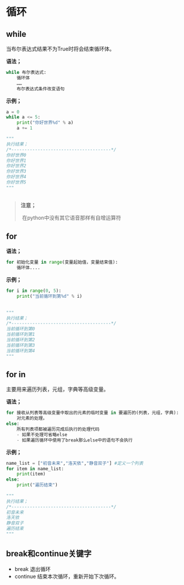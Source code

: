 # 循环



## while

当布尔表达式结果不为True时将会结束循环体。

**语法；**

````python
while 布尔表达式:
    循环体
    ……
    布尔表达式条件改变语句
````



**示例；**

```python
a = 0
while a <= 5:
    print("你好世界%d" % a)
    a += 1

"""
执行结果；
/*--------------------------------------*/
你好世界0
你好世界1
你好世界2
你好世界3
你好世界4
你好世界5
"""
    
```

> **注意；**
>
> ​	在python中没有其它语音那样有自增运算符

## for

**语法；**

````python
for 初始化变量 in range(变量起始值，变量结束值):
	循环体....
````



**示例；**

```python
for i in range(0, 5):
    print("当前循环到第%d" % i)
    
    
"""
执行结果；
/*--------------------------------------*/
当前循环到第0
当前循环到第1
当前循环到第2
当前循环到第3
当前循环到第4
"""    
```

## for in

主要用来遍历列表，元组，字典等高级变量。

**语法；**

````python
for 接收从列表等高级变量中取出的元素的临时变量 in 要遍历的(列表，元组，字典):
    对元素的处理。
else:
    所有列表项都被遍历完成后执行的处理代码
    - 如果不处理可省略else
    - 如果遍历循环中使用了break那么else中的语句不会执行       

````



**示例；**

```python
name_list = ["初音未来","洛天依","静音双子"] #定义一个列表
for item in name_list:
    print(item)
else:
    print("遍历结束")
    
"""
执行结果；
/*--------------------------------------*/
初音未来
洛天依
静音双子
遍历结束
"""    
```



## break和continue关键字

- break 退出循环
- continue 结束本次循环，重新开始下次循环。